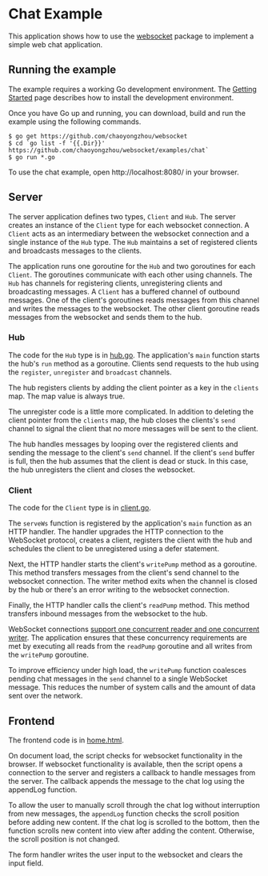 # Chat Example

This application shows how to use the
[websocket](https://github.com/chaoyongzhou/websocket) package to implement a simple
web chat application.

## Running the example

The example requires a working Go development environment. The [Getting
Started](http://golang.org/doc/install) page describes how to install the
development environment.

Once you have Go up and running, you can download, build and run the example
using the following commands.

    $ go get https://github.com/chaoyongzhou/websocket
    $ cd `go list -f '{{.Dir}}' https://github.com/chaoyongzhou/websocket/examples/chat`
    $ go run *.go

To use the chat example, open http://localhost:8080/ in your browser.

## Server

The server application defines two types, `Client` and `Hub`. The server
creates an instance of the `Client` type for each websocket connection. A
`Client` acts as an intermediary between the websocket connection and a single
instance of the `Hub` type. The `Hub` maintains a set of registered clients and
broadcasts messages to the clients.

The application runs one goroutine for the `Hub` and two goroutines for each
`Client`. The goroutines communicate with each other using channels. The `Hub`
has channels for registering clients, unregistering clients and broadcasting
messages. A `Client` has a buffered channel of outbound messages. One of the
client's goroutines reads messages from this channel and writes the messages to
the websocket. The other client goroutine reads messages from the websocket and
sends them to the hub.

### Hub 

The code for the `Hub` type is in
[hub.go](https://https://github.com/chaoyongzhou/websocket/blob/master/examples/chat/hub.go). 
The application's `main` function starts the hub's `run` method as a goroutine.
Clients send requests to the hub using the `register`, `unregister` and
`broadcast` channels.

The hub registers clients by adding the client pointer as a key in the
`clients` map. The map value is always true.

The unregister code is a little more complicated. In addition to deleting the
client pointer from the `clients` map, the hub closes the clients's `send`
channel to signal the client that no more messages will be sent to the client.

The hub handles messages by looping over the registered clients and sending the
message to the client's `send` channel. If the client's `send` buffer is full,
then the hub assumes that the client is dead or stuck. In this case, the hub
unregisters the client and closes the websocket.

### Client

The code for the `Client` type is in [client.go](https://https://github.com/chaoyongzhou/websocket/blob/master/examples/chat/client.go).

The `serveWs` function is registered by the application's `main` function as
an HTTP handler. The handler upgrades the HTTP connection to the WebSocket
protocol, creates a client, registers the client with the hub and schedules the
client to be unregistered using a defer statement.

Next, the HTTP handler starts the client's `writePump` method as a goroutine.
This method transfers messages from the client's send channel to the websocket
connection. The writer method exits when the channel is closed by the hub or
there's an error writing to the websocket connection.

Finally, the HTTP handler calls the client's `readPump` method. This method
transfers inbound messages from the websocket to the hub.

WebSocket connections [support one concurrent reader and one concurrent
writer](https://godoc.org/github.com/gorilla/websocket#hdr-Concurrency). The
application ensures that these concurrency requirements are met by executing
all reads from the `readPump` goroutine and all writes from the `writePump`
goroutine.

To improve efficiency under high load, the `writePump` function coalesces
pending chat messages in the `send` channel to a single WebSocket message. This
reduces the number of system calls and the amount of data sent over the
network.

## Frontend

The frontend code is in [home.html](https://https://github.com/chaoyongzhou/websocket/blob/master/examples/chat/home.html).

On document load, the script checks for websocket functionality in the browser.
If websocket functionality is available, then the script opens a connection to
the server and registers a callback to handle messages from the server. The
callback appends the message to the chat log using the appendLog function.

To allow the user to manually scroll through the chat log without interruption
from new messages, the `appendLog` function checks the scroll position before
adding new content. If the chat log is scrolled to the bottom, then the
function scrolls new content into view after adding the content. Otherwise, the
scroll position is not changed.

The form handler writes the user input to the websocket and clears the input
field.

